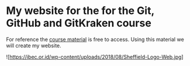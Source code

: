 # My website for the for the Git, GitHub and GitKraken course

For reference the [course material](https://srse-git-github-zero2hero.netlify.app/) is free to access.
Using this material we will create my website.

![https://ibec.or.id/wp-content/uploads/2018/08/Sheffield-Logo-Web.jpg]
